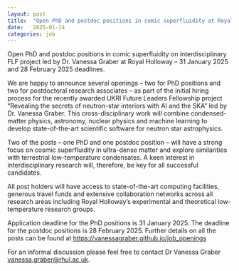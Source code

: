 ```yaml
---
layout: post
title:  "Open PhD and postdoc positions in comic superfluidity at Royal Holloway -  31 January 2025 and 28 February 2025 deadlines"
date:   2025-01-14
categories: job
---
```


Open PhD and postdoc positions in comic superfluidity on interdisciplinary FLF project led by Dr. Vanessa Graber at Royal Holloway – 31 January 2025 and 28 February 2025 deadlines.

We are happy to announce several openings – two for PhD positions and two for postdoctoral research associates – as part of the initial hiring process for the recently awarded UKRI Future Leaders Fellowship project “Revealing the secrets of neutron-star interiors with AI and the SKA” led by Dr. Vanessa Graber. This cross-disciplinary work will combine condensed-matter physics, astronomy, nuclear physics and machine learning to develop state-of-the-art scientific software for neutron star astrophysics.

Two of the posts – one PhD and one postdoc position – will have a strong focus on cosmic superfluidity in ultra-dense matter and explore similarities with terrestrial low-temperature condensates. A keen interest in interdisciplinary research will, therefore, be key for all successful candidates.


All post holders will have access to state-of-the-art computing facilities, generous travel funds and extensive collaboration networks across all research areas including Royal Holloway’s experimental and theoretical low-temperature research groups.


Application deadline for the PhD positions is 31 January 2025. The deadline for the postdoc positions is 28 February 2025. Further details on all the posts can be found at https://vanessagraber.github.io/job_openings

For an informal discussion please feel free to contact Dr Vanessa Graber vanessa.graber@rhul.ac.uk.
